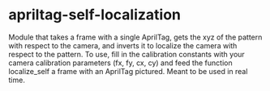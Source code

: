 # apriltag-self-localization
Module that takes a frame with a single AprilTag, gets the xyz of the pattern with respect to the camera, and inverts it to localize the camera with respect to the pattern.
To use, fill in the calibration constants with your camera calibration parameters (fx, fy, cx, cy) and feed the function localize_self a frame with an AprilTag pictured. Meant to be used in real time.
